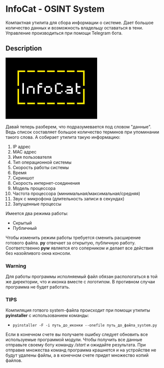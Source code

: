 # InfoCat - OSINT System
Компактная утилита для сбора информации о системе. Дает большое количество данных и возможность владельцу оставаться в тени. Управление производиться при помощи Telegram бота.
## Description
![logo](https://github.com/NeoCreat0r/infocat/blob/main/Builder/logo.jpg)

Давай теперь разберем, что подразумевается под словом "данные". Ведь список составляет большое количество терминов при упоминании такого слова. А собирает утилита такую информацию:

 1. IP адрес
 2. MAC адрес
 3. Имя пользователя
 4. Тип операционной системы
 5. Скорость работы системы
 6. Время
 7. Скриншот
 8. Скорость интернет-соединения
 9. Модель процессора
 10. Частота процессора (минимальная/максимальная/средняя)
 11. Звук с микрофона (длительность записи в секундах)
 12. Запущенные процессы
 
Имеется два режима работы:
 * Скрытый
 * Публичный
 
Чтобы изменить режим работы требуется сменить расширение готового файла. **py** отвечает за открытую, публичную работу. Соответственно **pyw** является его соперником и делает все действия без назойливого окна консоли.
 
### Warning
Для работы программы исполняемый файл обязан распологаться в той же директории, что и иконка вместе с логотипом. В противном случаи программа не будет работать.

### TIPS
Компиляция готвого system-файла происходит при помощи утилиты **pyinstaller** с использованием команды:
* `pyinstaller -F -i путь_до_иконки --onefile путь_до_файла_system.py`

Если в конечном счете вы получаете ошибку следует обновить все используемые программой модули. Чтобы получить все данные отправьте своему боту команду _/start_ и ожидайте результата. При отправке множества команд программа крашнется и на устройстве не будут удалены файлы, а в конечном счете придет множество копий файлов.

